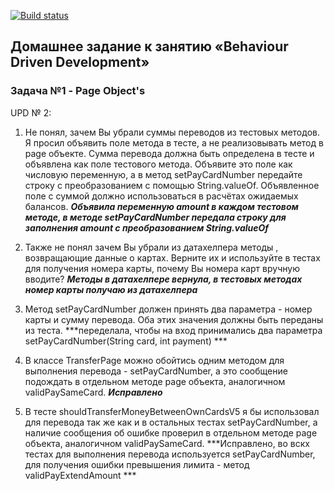 [![Build status](https://ci.appveyor.com/api/projects/status/sol2wpx5h8sg4jka/branch/master?svg=true)](https://ci.appveyor.com/project/Berengalina/moneytransfer/branch/master)

## Домашнее задание к занятию «Behaviour Driven Development»

### Задача №1 - Page Object's

UPD № 2:
1. Не понял, зачем Вы убрали суммы переводов из тестовых методов. Я просил объявить поле метода в тесте, а не реализовывать метод в page объекте. Сумма перевода должна быть определена в тесте и объявлена как поле тестового метода. Объявите это поле как числовую переменную, а в метод setPayCardNumber передайте строку с преобразованием с помощью String.valueOf. Объявленное поле с суммой должно использоваться в расчётах ожидаемых балансов.
***Объявила переменную amount в каждом тестовом методе, в методе setPayCardNumber передала строку для заполнения amount с преобразованием String.valueOf***

2. Также не понял зачем Вы убрали из датахелпера методы , возвращающие данные о картах. Верните их и используйте в тестах для получения номера карты, почему Вы номера карт вручную вводите?
***Методы в датахелпере вернула, в тестовых методах номер карты получаю из датахелпера***

3. Метод setPayCardNumber должен принять два параметра - номер карты и сумму перевода. Оба этих значения должны быть переданы из теста.
 ***переделала, чтобы на вход принимались два параметра setPayCardNumber(String card, int payment) ***

4. В классе TransferPage можно обойтись одним методом для выполнения перевода - setPayCardNumber, а это сообщение подождать в отдельном методе page объекта, аналогичном validPaySameCard.
***Исправлено***

5. В тесте shouldTransferMoneyBetweenOwnCardsV5 я бы использовал для перевода так же как и в остальных тестах setPayCardNumber, а наличие сообщения об ошибке проверил в отдельном методе page объекта, аналогичном validPaySameCard.
***Исправлено, во вскх тестах для выполнения перевода используется setPayCardNumber, для получения ошибки превышения лимита - метод validPayExtendAmount ***